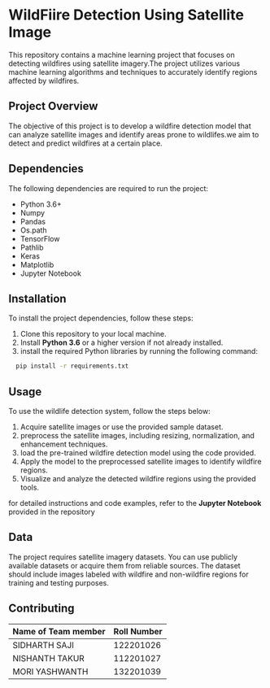 # WildFiire Detection Using Satellite Image

This repository contains a machine learning project that focuses on detecting wildfires using satellite imagery.The project utilizes various machine learning algorithms and techniques to accurately identify regions affected by wildfires.

## Project Overview

The objective of this project is to develop a wildfire detection model that can analyze satellite images and identify areas prone to wildlifes.we aim to detect and predict wildfires at a certain place.

## Dependencies

The following dependencies are required to run the project:

+ Python 3.6+
+ Numpy
+ Pandas
+ Os.path
+ TensorFlow
+ Pathlib
+ Keras
+ Matplotlib
+ Jupyter Notebook

## Installation

To install the project dependencies, follow these steps:

1. Clone this repository to your local machine.
2. Install __Python 3.6__ or a higher version if not already installed.
3. install the required Python libraries by running the following command:

```bash
  pip install -r requirements.txt
```

## Usage

To use the wildlife detection system,
follow the steps below:

1. Acquire satellite images or use the provided sample dataset.
2. preprocess the satellite images, including resizing, normalization, and enhancement techniques.
3. load the pre-trained wildfire detection model using the code provided.
4. Apply the model to the preprocessed satellite images to identify wildfire regions.
5. Visualize and analyze the detected wildfire regions using the provided tools.

for detailed instructions and code examples, refer to the __Jupyter Notebook__ provided in the repository

## Data

The project requires satellite imagery datasets. You can use publicly available datasets or acquire them from reliable sources. The dataset should include images labeled with wildfire and non-wildfire regions for training and testing purposes.

## Contributing

| Name of Team member  | Roll Number   |
| -------------------- | ------------- |
| SIDHARTH SAJI        | 122201026     |
| NISHANTH TAKUR       | 112201027     |
| MORI YASHWANTH       | 132201039     |
